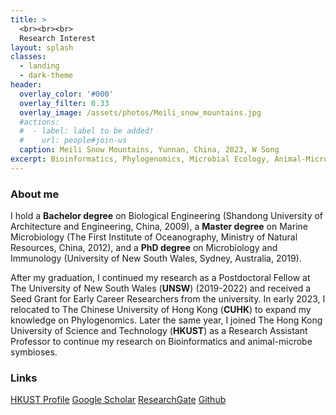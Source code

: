 ```yaml
---
title: >
  <br><br><br>
  Research Interest
layout: splash
classes:
  - landing
  - dark-theme
header:
  overlay_color: '#000'
  overlay_filter: 0.33
  overlay_image: /assets/photos/Meili_snow_mountains.jpg
  #actions:
  #  - label: label to be added!
  #    url: people#join-us
  caption: Meili Snow Mountains, Yunnan, China, 2023, W Song
excerpt: Bioinformatics, Phylogenomics, Microbial Ecology, Animal-Microbe Symbioses
---
```


### About me

I hold a **Bachelor degree** on Biological Engineering (Shandong University of Architecture and Engineering, China, 2009), 
a **Master degree** on Marine Microbiology (The First Institute of Oceanography, Ministry of Natural Resources, China, 2012), 
and a **PhD degree** on Microbiology and Immunology (University of New South Wales, Sydney, Australia, 2019). 

After my graduation, I continued my research as a Postdoctoral Fellow at The University of New South Wales (**UNSW**) (2019-2022) and received a Seed Grant for Early Career Researchers from the university.
In early 2023, I relocated to The Chinese University of Hong Kong (**CUHK**) to expand my knowledge on Phylogenomics. 
Later the same year, I joined The Hong Kong University of Science and Technology (**HKUST**) as a Research Assistant Professor to continue my research on Bioinformatics and animal-microbe symbioses.

### Links

<i class='fa-solid fa-building-columns'></i> [HKUST Profile](https://facultyprofiles.hkust.edu.hk/profiles.php?profile=weizhi-song-ocessongwz)
<i class='ai ai-google-scholar ai-lg'></i> [Google Scholar](http://scholar.google.com/citations?user=4BMYEv8AAAAJ)
<i class='fa-brands fa-researchgate'></i> [ResearchGate](https://www.researchgate.net/profile/Weizhi-Song)
<i class='fab fa-github fa-lg'></i> [Github](https://github.com/songweizhi)
